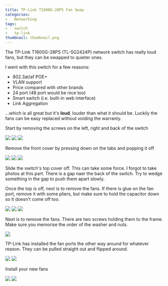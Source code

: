 ```yaml
---
title: TP-Link T1600G-28PS Fan Swap
categories:
-   Networking
tags:
-   switch
-   tp-link
thumbnail: thumbnail.png
---
```


The TP-Link T1600G-28PS (TL-SG2424P) network switch has really loud fans, but they can be swapped to quieter ones.

<!-- more -->

I went with this switch for a few reasons:

- 802.3at/af POE+
- VLAN support
- Price compared with other brands
- 24 port (48 port would be nice too)
- Smart switch (i.e. built-in web interface)
- Link Aggregation

...which is all great but it's **loud**, louder than what it should be. Luckily the fans can be easy replaced without voiding the warranty.

Start by removing the screws on the left, right and back of the switch

![](1.jpg)
![](2.jpg)
![](3.jpg)

Remove the front cover by pressing down on the tabs and popping it off

![](4.jpg)
![](5.jpg)
![](6.jpg)

Slide the switch's top cover off. This can take some force. I forgot to take photos at this part. There is a gap naer the back of the switch. Try to wedge something in the gap to push them apart slowly.

Once the top is off, next is to remove the fans. If there is glue on the fan port, remove it with some pliers, but make sure to hold the capacitor down so it doesn't come off too.

![](7.jpg)
![](8.jpg)
![](9.jpg)

Next is to remove the fans. There are two screws holding them to the frame. Make sure you memorise the order of the washer and nuts.

![](10.jpg)

TP-Link has installed the fan ports the other way around for whatever reason. They can be pulled straight out and flipped around.

![](11.jpg)
![](12.jpg)

Install your new fans

![](13.jpg)
![](14.jpg)
